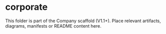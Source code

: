 # corporate
This folder is part of the Company scaffold (V1.1+).
Place relevant artifacts, diagrams, manifests or README content here.
